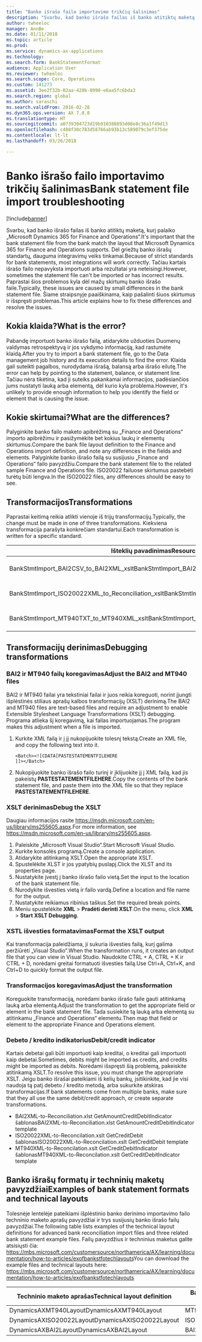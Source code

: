 ```yaml
---
title: "Banko išrašo failo importavimo trikčių šalinimas"
description: "Svarbu, kad banko išrašo failas iš banko atitiktų maketą, kurį palaiko „Microsoft Dynamics 365 for Finance and Operations“. Dėl griežtų banko išrašų standartų, dauguma integravimų veiks tinkamai. Tačiau kartais išrašo failo nepavyksta importuoti arba rezultatai yra neteisingi. Paprastai šios problemos kyla dėl mažų skirtumų banko išrašo faile. Šiame straipsnyje paaiškinama, kaip pašalinti šiuos skirtumus ir išspręsti problemas."
author: twheeloc
manager: AnnBe
ms.date: 01/11/2018
ms.topic: article
ms.prod: 
ms.service: dynamics-ax-applications
ms.technology: 
ms.search.form: BankStatementFormat
audience: Application User
ms.reviewer: twheeloc
ms.search.scope: Core, Operations
ms.custom: 141273
ms.assetid: 3ee2f32b-02aa-420b-8990-e6aa5fc6bda3
ms.search.region: global
ms.author: saraschi
ms.search.validFrom: 2016-02-28
ms.dyn365.ops.version: AX 7.0.0
ms.translationtype: HT
ms.sourcegitcommit: a0739304723d19b910388893d08e8c36a1f49d13
ms.openlocfilehash: c408f30c783d58766ab93b13c589079c3ef375de
ms.contentlocale: lt-lt
ms.lasthandoff: 03/26/2018

---
```


# <a name="bank-statement-file-import-troubleshooting"></a><span data-ttu-id="927f5-107">Banko išrašo failo importavimo trikčių šalinimas</span><span class="sxs-lookup"><span data-stu-id="927f5-107">Bank statement file import troubleshooting</span></span>

[!include[banner](../includes/banner.md)]


<span data-ttu-id="927f5-108">Svarbu, kad banko išrašo failas iš banko atitiktų maketą, kurį palaiko „Microsoft Dynamics 365 for Finance and Operations“.</span><span class="sxs-lookup"><span data-stu-id="927f5-108">It's important that the bank statement file from the bank match the layout that Microsoft Dynamics 365 for Finance and Operations supports.</span></span> <span data-ttu-id="927f5-109">Dėl griežtų banko išrašų standartų, dauguma integravimų veiks tinkamai.</span><span class="sxs-lookup"><span data-stu-id="927f5-109">Because of strict standards for bank statements, most integrations will work correctly.</span></span> <span data-ttu-id="927f5-110">Tačiau kartais išrašo failo nepavyksta importuoti arba rezultatai yra neteisingi.</span><span class="sxs-lookup"><span data-stu-id="927f5-110">However, sometimes the statement file can't be imported or has incorrect results.</span></span> <span data-ttu-id="927f5-111">Paprastai šios problemos kyla dėl mažų skirtumų banko išrašo faile.</span><span class="sxs-lookup"><span data-stu-id="927f5-111">Typically, these issues are caused by small differences in the bank statement file.</span></span> <span data-ttu-id="927f5-112">Šiame straipsnyje paaiškinama, kaip pašalinti šiuos skirtumus ir išspręsti problemas.</span><span class="sxs-lookup"><span data-stu-id="927f5-112">This article explains how to fix these differences and resolve the issues.</span></span>

<a name="what-is-the-error"></a><span data-ttu-id="927f5-113">Kokia klaida?</span><span class="sxs-lookup"><span data-stu-id="927f5-113">What is the error?</span></span>
------------------

<span data-ttu-id="927f5-114">Pabandę importuoti banko išrašo failą, atidarykite užduoties Duomenų valdymas retrospektyvą ir jos vykdymo informaciją, kad rastumėte klaidą.</span><span class="sxs-lookup"><span data-stu-id="927f5-114">After you try to import a bank statement file, go to the Data management job history and its execution details to find the error.</span></span> <span data-ttu-id="927f5-115">Klaida gali suteikti pagalbos, nurodydama išrašą, balansą arba išrašo eilutę.</span><span class="sxs-lookup"><span data-stu-id="927f5-115">The error can help by pointing to the statement, balance, or statement line.</span></span> <span data-ttu-id="927f5-116">Tačiau nėra tikėtina, kad ji suteiks pakankamai informacijos, padėsiančios jums nustatyti lauką arba elementą, dėl kurio kyla problema.</span><span class="sxs-lookup"><span data-stu-id="927f5-116">However, it's unlikely to provide enough information to help you identify the field or element that is causing the issue.</span></span>

## <a name="what-are-the-differences"></a><span data-ttu-id="927f5-117">Kokie skirtumai?</span><span class="sxs-lookup"><span data-stu-id="927f5-117">What are the differences?</span></span>
<span data-ttu-id="927f5-118">Palyginkite banko failo maketo apibrėžimą su „Finance and Operations“ importo apibrėžimu ir pasižymėkite bet kokius laukų ir elementų skirtumus.</span><span class="sxs-lookup"><span data-stu-id="927f5-118">Compare the bank file layout definition to the Finance and Operations import definition, and note any differences in the fields and elements.</span></span> <span data-ttu-id="927f5-119">Palyginkite banko išrašo failą su susijusiu „Finance and Operations“ failo pavyzdžiu.</span><span class="sxs-lookup"><span data-stu-id="927f5-119">Compare the bank statement file to the related sample Finance and Operations file.</span></span> <span data-ttu-id="927f5-120">ISO20022 failuose skirtumus pastebėti turėtų būti lengva.</span><span class="sxs-lookup"><span data-stu-id="927f5-120">In the ISO20022 files, any differences should be easy to see.</span></span>

## <a name="transformations"></a><span data-ttu-id="927f5-121">Transformacijos</span><span class="sxs-lookup"><span data-stu-id="927f5-121">Transformations</span></span>
<span data-ttu-id="927f5-122">Paprastai keitimą reikia atlikti vienoje iš trijų transformacijų.</span><span class="sxs-lookup"><span data-stu-id="927f5-122">Typically, the change must be made in one of three transformations.</span></span> <span data-ttu-id="927f5-123">Kiekviena transformacija parašyta konkrečiam standartui.</span><span class="sxs-lookup"><span data-stu-id="927f5-123">Each transformation is written for a specific standard.</span></span>

| <span data-ttu-id="927f5-124">Išteklių pavadinimas</span><span class="sxs-lookup"><span data-stu-id="927f5-124">Resource name</span></span>                                         | <span data-ttu-id="927f5-125">Failo vardas</span><span class="sxs-lookup"><span data-stu-id="927f5-125">File name</span></span>                          |
|-------------------------------------------------------|------------------------------------|
| <span data-ttu-id="927f5-126">BankStmtImport\_BAI2CSV\_to\_BAI2XML\_xslt</span><span class="sxs-lookup"><span data-stu-id="927f5-126">BankStmtImport\_BAI2CSV\_to\_BAI2XML\_xslt</span></span>            | <span data-ttu-id="927f5-127">BAI2CSV-to-BAI2XML.xslt</span><span class="sxs-lookup"><span data-stu-id="927f5-127">BAI2CSV-to-BAI2XML.xslt</span></span>            |
| <span data-ttu-id="927f5-128">BankStmtImport\_ISO20022XML\_to\_Reconciliation\_xslt</span><span class="sxs-lookup"><span data-stu-id="927f5-128">BankStmtImport\_ISO20022XML\_to\_Reconciliation\_xslt</span></span> | <span data-ttu-id="927f5-129">ISO20022XML-to-Reconciliation.xslt</span><span class="sxs-lookup"><span data-stu-id="927f5-129">ISO20022XML-to-Reconciliation.xslt</span></span> |
| <span data-ttu-id="927f5-130">BankStmtImport\_MT940TXT\_to\_MT940XML\_xslt</span><span class="sxs-lookup"><span data-stu-id="927f5-130">BankStmtImport\_MT940TXT\_to\_MT940XML\_xslt</span></span>          | <span data-ttu-id="927f5-131">MT940TXT-to-MT940XML.xslt</span><span class="sxs-lookup"><span data-stu-id="927f5-131">MT940TXT-to-MT940XML.xslt</span></span>          |

## <a name="debugging-transformations"></a><span data-ttu-id="927f5-132">Transformacijų derinimas</span><span class="sxs-lookup"><span data-stu-id="927f5-132">Debugging transformations</span></span>
### <a name="adjust-the-bai2-and-mt940-files"></a><span data-ttu-id="927f5-133">BAI2 ir MT940 failų koregavimas</span><span class="sxs-lookup"><span data-stu-id="927f5-133">Adjust the BAI2 and MT940 files</span></span>

<span data-ttu-id="927f5-134">BAI2 ir MT940 failai yra tekstiniai failai ir juos reikia koreguoti, norint įjungti išplėstinės stiliaus aprašų kalbos transformacijų (XSLT) derinimą.</span><span class="sxs-lookup"><span data-stu-id="927f5-134">The BAI2 and MT940 files are text-based files and require an adjustment to enable Extensible Stylesheet Language Transformations (XSLT) debugging.</span></span> <span data-ttu-id="927f5-135">Programa atlieka šį koregavimą, kai failas importuojamas.</span><span class="sxs-lookup"><span data-stu-id="927f5-135">The program makes this adjustment when a file is imported.</span></span>

1.  <span data-ttu-id="927f5-136">Kurkite XML failą ir į jį nukopijuokite tolesnį tekstą.</span><span class="sxs-lookup"><span data-stu-id="927f5-136">Create an XML file, and copy the following text into it.</span></span>

        <Batch><![CDATA[PASTESTATEMENTFILEHERE
        ]]></Batch>

2.  <span data-ttu-id="927f5-137">Nukopijuokite banko išrašo failo turinį ir įklijuokite jį į XML failą, kad jis pakeistų **PASTESTATEMENTFILEHERE**.</span><span class="sxs-lookup"><span data-stu-id="927f5-137">Copy the contents of the bank statement file, and paste them into the XML file so that they replace **PASTESTATEMENTFILEHERE**.</span></span>

### <a name="debug-the-xslt"></a><span data-ttu-id="927f5-138">XSLT derinimas</span><span class="sxs-lookup"><span data-stu-id="927f5-138">Debug the XSLT</span></span>

<span data-ttu-id="927f5-139">Daugiau informacijos rasite <https://msdn.microsoft.com/en-us/library/ms255605.aspx>.</span><span class="sxs-lookup"><span data-stu-id="927f5-139">For more information, see <https://msdn.microsoft.com/en-us/library/ms255605.aspx>.</span></span>

1.  <span data-ttu-id="927f5-140">Paleiskite „Microsoft Visual Studio“.</span><span class="sxs-lookup"><span data-stu-id="927f5-140">Start Microsoft Visual Studio.</span></span>
2.  <span data-ttu-id="927f5-141">Kurkite konsolės programą.</span><span class="sxs-lookup"><span data-stu-id="927f5-141">Create a console application.</span></span>
3.  <span data-ttu-id="927f5-142">Atidarykite atitinkamą XSLT.</span><span class="sxs-lookup"><span data-stu-id="927f5-142">Open the appropriate XSLT.</span></span>
4.  <span data-ttu-id="927f5-143">Spustelėkite XLST ir jos ypatybių puslapį.</span><span class="sxs-lookup"><span data-stu-id="927f5-143">Click the XLST and its properties page.</span></span>
5.  <span data-ttu-id="927f5-144">Nustatykite įvestį į banko išrašo failo vietą.</span><span class="sxs-lookup"><span data-stu-id="927f5-144">Set the input to the location of the bank statement file.</span></span>
6.  <span data-ttu-id="927f5-145">Nurodykite išvesties vietą ir failo vardą.</span><span class="sxs-lookup"><span data-stu-id="927f5-145">Define a location and file name for the output.</span></span>
7.  <span data-ttu-id="927f5-146">Nustatykite reikiamus ribinius taškus.</span><span class="sxs-lookup"><span data-stu-id="927f5-146">Set the required break points.</span></span>
8.  <span data-ttu-id="927f5-147">Meniu spustelėkite **XML** &gt; **Pradėti derinti XSLT**.</span><span class="sxs-lookup"><span data-stu-id="927f5-147">On the menu, click **XML** &gt; **Start XSLT Debugging**.</span></span>

### <a name="format-the-xslt-output"></a><span data-ttu-id="927f5-148">XSTL išvesties formatavimas</span><span class="sxs-lookup"><span data-stu-id="927f5-148">Format the XSLT output</span></span>

<span data-ttu-id="927f5-149">Kai transformacija paleidžiama, ji sukuria išvesties failą, kurį galima peržiūrėti „Visual Studio“.</span><span class="sxs-lookup"><span data-stu-id="927f5-149">When the transformation runs, it creates an output file that you can view in Visual Studio.</span></span> <span data-ttu-id="927f5-150">Naudokite CTRL + A, CTRL + K ir CTRL + D, norėdami greitai formatuoti išvesties failą.</span><span class="sxs-lookup"><span data-stu-id="927f5-150">Use Ctrl+A, Ctrl+K, and Ctrl+D to quickly format the output file.</span></span>

### <a name="adjust-the-transformation"></a><span data-ttu-id="927f5-151">Transformacijos koregavimas</span><span class="sxs-lookup"><span data-stu-id="927f5-151">Adjust the transformation</span></span>

<span data-ttu-id="927f5-152">Koreguokite transformaciją, norėdami banko išrašo faile gauti atitinkamą lauką arba elementą.</span><span class="sxs-lookup"><span data-stu-id="927f5-152">Adjust the transformation to get the appropriate field or element in the bank statement file.</span></span> <span data-ttu-id="927f5-153">Tada susiekite tą lauką arba elementą su atitinkamu „Finance and Operations“ elementu.</span><span class="sxs-lookup"><span data-stu-id="927f5-153">Then map that field or element to the appropriate Finance and Operations element.</span></span>

### <a name="debitcredit-indicator"></a><span data-ttu-id="927f5-154">Debeto / kredito indikatorius</span><span class="sxs-lookup"><span data-stu-id="927f5-154">Debit/credit indicator</span></span>

<span data-ttu-id="927f5-155">Kartais debetai gali būti importuoti kaip kreditai, o kreditai gali importuoti kaip debetai.</span><span class="sxs-lookup"><span data-stu-id="927f5-155">Sometimes, debits might be imported as credits, and credits might be imported as debits.</span></span> <span data-ttu-id="927f5-156">Norėdami išspręsti šią problemą, pakeiskite atitinkamą XSLT.</span><span class="sxs-lookup"><span data-stu-id="927f5-156">To resolve this issue, you must change the appropriate XSLT.</span></span> <span data-ttu-id="927f5-157">Jeigu banko išrašai pateikiami iš kelių bankų, įsitikinkite, kad jie visi naudoja tą patį debeto / kredito metodą, arba sukurkite atskiras transformacijas.</span><span class="sxs-lookup"><span data-stu-id="927f5-157">If bank statements come from multiple banks, make sure that they all use the same debit/credit approach, or create separate transformations.</span></span>

-   <span data-ttu-id="927f5-158">BAI2XML-to-Reconciliation.xlst GetAmountCreditDebitIndicator šablonas</span><span class="sxs-lookup"><span data-stu-id="927f5-158">BAI2XML-to-Reconciliation.xlst GetAmountCreditDebitIndicator template</span></span>
-   <span data-ttu-id="927f5-159">ISO20022XML-to-Reconcilation.xslt GetCreditDebit šablonas</span><span class="sxs-lookup"><span data-stu-id="927f5-159">ISO20022XML-to-Reconcilation.xslt GetCreditDebit template</span></span>
-   <span data-ttu-id="927f5-160">MT940XML-to-Reconcilation.xslt GetCreditDebitIndicator šablonas</span><span class="sxs-lookup"><span data-stu-id="927f5-160">MT940XML-to-Reconcilation.xslt GetCreditDebitIndicator template</span></span>

## <a name="examples-of-bank-statement-formats-and-technical-layouts"></a><span data-ttu-id="927f5-161">Banko išrašų formatų ir techninių maketų pavyzdžiai</span><span class="sxs-lookup"><span data-stu-id="927f5-161">Examples of bank statement formats and technical layouts</span></span>
<span data-ttu-id="927f5-162">Tolesnėje lentelėje pateikiami išplėstinio banko derinimo importavimo failo techninio maketo aprašų pavyzdžiai ir trys susijusių banko išrašo failų pavyzdžiai.</span><span class="sxs-lookup"><span data-stu-id="927f5-162">The following table lists examples of the technical layout definitions for advanced bank reconciliation import files and three related bank statement example files.</span></span> <span data-ttu-id="927f5-163">Failų pavyzdžius ir techninius maketus galite atsisiųsti čia: https://mbs.microsoft.com/customersource/northamerica/AX/learning/documentation/how-to-articles/exofbankstfotechlayouts</span><span class="sxs-lookup"><span data-stu-id="927f5-163">You can download the example files and technical layouts here: https://mbs.microsoft.com/customersource/northamerica/AX/learning/documentation/how-to-articles/exofbankstfotechlayouts</span></span>  


| <span data-ttu-id="927f5-164">Techninio maketo aprašas</span><span class="sxs-lookup"><span data-stu-id="927f5-164">Technical layout definition</span></span>                             | <span data-ttu-id="927f5-165">Banko išrašo failo pavyzdys</span><span class="sxs-lookup"><span data-stu-id="927f5-165">Bank statement example file</span></span>          |
|---------------------------------------------------------|--------------------------------------|
| <span data-ttu-id="927f5-166">DynamicsAXMT940Layout</span><span class="sxs-lookup"><span data-stu-id="927f5-166">DynamicsAXMT940Layout</span></span>                                   | <span data-ttu-id="927f5-167">MT940StatementExample</span><span class="sxs-lookup"><span data-stu-id="927f5-167">MT940StatementExample</span></span>                |
| <span data-ttu-id="927f5-168">DynamicsAXISO20022Layout</span><span class="sxs-lookup"><span data-stu-id="927f5-168">DynamicsAXISO20022Layout</span></span>                                | <span data-ttu-id="927f5-169">ISO20022StatementExample</span><span class="sxs-lookup"><span data-stu-id="927f5-169">ISO20022StatementExample</span></span>             |
| <span data-ttu-id="927f5-170">DynamicsAXBAI2Layout</span><span class="sxs-lookup"><span data-stu-id="927f5-170">DynamicsAXBAI2Layout</span></span>                                    | <span data-ttu-id="927f5-171">BAI2StatementExample</span><span class="sxs-lookup"><span data-stu-id="927f5-171">BAI2StatementExample</span></span>                 |






